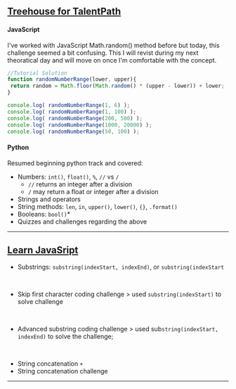 ## [Treehouse for TalentPath]()
#### JavaScript
I've worked with JavaScript Math.random() method before but today, this challenge seemed a bit confusing. This I will revist during my next theoratical day and will move on once I'm comfortable with the concept.
 ```javascript
//Tutorial Solution
function randomNumberRange(lower, upper){
  return random = Math.floor(Math.random() * (upper - lower)) + lower;  
}

console.log( randomNumberRange(1, 6) );
console.log( randomNumberRange(1, 100) );
console.log( randomNumberRange(200, 500) );
console.log( randomNumberRange(1000, 20000) );
console.log( randomNumberRange(50, 100) );
```

#### Python
Resumed beginning python track and covered:
* Numbers: `int()`, `float()`, `%`, `//` vs `/`
  * `//` returns an integer after a division
  * `/` may return a float or integer after a division
* Strings and operators
* String methods: `len`, `in`, `upper()`, `lower()`, `{}`, `.format()`
* Booleans: `bool()`*
* Quizzes and challenges regarding the above
<hr>

## [Learn JavaSript]()
* Substrings: `substring(indexStart, indexEnd)`, or `substring(indexStart`
<br>

* Skip first character coding challenge > used `substring(indexStart)` to solve challenge
<br>

* Advanced substring coding challenge > used sub`string(indexStart, indexEnd)` to solve the challenge;
<br>

* String concatenation `+`
* String concatenation challenge 
<hr>